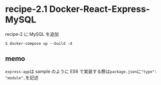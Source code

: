 # recipe-2.1 Docker-React-Express-MySQL

recipe-2 に MySQL を追加

```
$ docker-compose up --build -d
```

## memo

`express-app`は sample のように ES6 で実装する際は`package.json`に`"type": "module",`を記述
